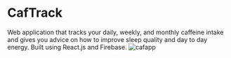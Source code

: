 # CafTrack
Web application that tracks your daily, weekly, and monthly caffeine intake and gives you advice on how to improve sleep quality and day to day energy.
Built using React.js and Firebase.
![cafapp](https://github.com/bKrasuski21/CafTrack/assets/123035086/4035d77c-c849-4f41-925b-0261712e1487)
